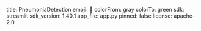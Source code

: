 title: PneumoniaDetection
emoji: 🐨
colorFrom: gray
colorTo: green
sdk: streamlit
sdk_version: 1.40.1
app_file: app.py
pinned: false
license: apache-2.0
